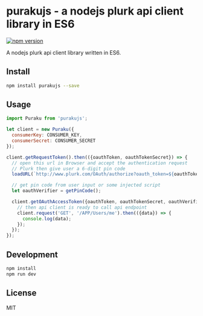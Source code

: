 # purakujs - a nodejs plurk api client library in ES6

[![npm version](https://badge.fury.io/js/purakujs.svg)](https://badge.fury.io/js/purakujs)

A nodejs plurk api client library written in ES6.

## Install

```bash
npm install purakujs --save
```

## Usage

```javascript
import Puraku from 'purakujs';

let client = new Puraku({
  consumerKey: CONSUMER_KEY,
  consumerSecret: CONSUMER_SECRET
});

client.getRequestToken().then(({oauthToken, oauthTokenSecret}) => {
  // open this url in Browser and accept the authentication request
  // Plurk then give user a 6-digit pin code
  loadURL(`http://www.plurk.com/OAuth/authorize?oauth_token=${oauthToken}`);

  // get pin code from user input or some injected script
  let oauthVerifier = getPinCode();

  client.getOAuthAccessToken({oauthToken, oauthTokenSecret, oauthVerifier}).then(() => {
    // then api client is ready to call api endpoint
    client.request('GET', '/APP/Users/me').then(({data}) => {
      console.log(data);
    });
  });
});

```

## Development

```bash
npm install
npm run dev
```

## License

MIT

